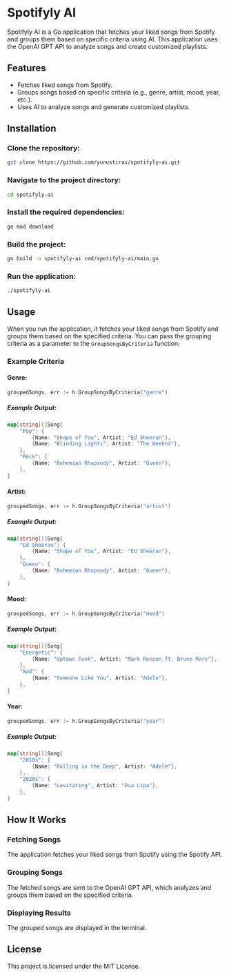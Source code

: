 # Spotifyly AI

Spotifyly AI is a Go application that fetches your liked songs from Spotify and groups them based on specific criteria using AI. This application uses the OpenAI GPT API to analyze songs and create customized playlists.

## Features
- Fetches liked songs from Spotify.
- Groups songs based on specific criteria (e.g., genre, artist, mood, year, etc.).
- Uses AI to analyze songs and generate customized playlists.

## Installation

### Clone the repository:
```bash
git clone https://github.com/yunustiras/spotifyly-ai.git
```

### Navigate to the project directory:
```bash
cd spotifyly-ai
```

### Install the required dependencies:
```bash
go mod download
```

### Build the project:
```bash
go build -o spotifyly-ai cmd/spotifyly-ai/main.go
```

### Run the application:
```bash
./spotifyly-ai
```

## Usage
When you run the application, it fetches your liked songs from Spotify and groups them based on the specified criteria. You can pass the grouping criteria as a parameter to the `GroupSongsByCriteria` function.

### Example Criteria

#### Genre:
```go
groupedSongs, err := h.GroupSongsByCriteria("genre")
```
##### Example Output:
```go
map[string][]Song{
    "Pop": {
        {Name: "Shape of You", Artist: "Ed Sheeran"},
        {Name: "Blinding Lights", Artist: "The Weeknd"},
    },
    "Rock": {
        {Name: "Bohemian Rhapsody", Artist: "Queen"},
    },
}
```

#### Artist:
```go
groupedSongs, err := h.GroupSongsByCriteria("artist")
```
##### Example Output:
```go
map[string][]Song{
    "Ed Sheeran": {
        {Name: "Shape of You", Artist: "Ed Sheeran"},
    },
    "Queen": {
        {Name: "Bohemian Rhapsody", Artist: "Queen"},
    },
}
```

#### Mood:
```go
groupedSongs, err := h.GroupSongsByCriteria("mood")
```
##### Example Output:
```go
map[string][]Song{
    "Energetic": {
        {Name: "Uptown Funk", Artist: "Mark Ronson ft. Bruno Mars"},
    },
    "Sad": {
        {Name: "Someone Like You", Artist: "Adele"},
    },
}
```

#### Year:
```go
groupedSongs, err := h.GroupSongsByCriteria("year")
```
##### Example Output:
```go
map[string][]Song{
    "2010s": {
        {Name: "Rolling in the Deep", Artist: "Adele"},
    },
    "2020s": {
        {Name: "Levitating", Artist: "Dua Lipa"},
    },
}
```

## How It Works

### Fetching Songs
The application fetches your liked songs from Spotify using the Spotify API.

### Grouping Songs
The fetched songs are sent to the OpenAI GPT API, which analyzes and groups them based on the specified criteria.

### Displaying Results
The grouped songs are displayed in the terminal.

## License
This project is licensed under the MIT License.
